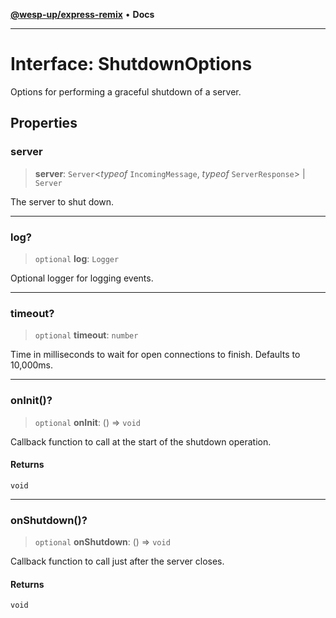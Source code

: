 [**@wesp-up/express-remix**](../README.md) • **Docs**

***

# Interface: ShutdownOptions

Options for performing a graceful shutdown of a server.

## Properties

### server

> **server**: `Server`\<*typeof* `IncomingMessage`, *typeof* `ServerResponse`\> \| `Server`

The server to shut down.

***

### log?

> `optional` **log**: `Logger`

Optional logger for logging events.

***

### timeout?

> `optional` **timeout**: `number`

Time in milliseconds to wait for open connections to finish. Defaults
to 10,000ms.

***

### onInit()?

> `optional` **onInit**: () => `void`

Callback function to call at the start of the shutdown operation.

#### Returns

`void`

***

### onShutdown()?

> `optional` **onShutdown**: () => `void`

Callback function to call just after the server closes.

#### Returns

`void`
